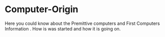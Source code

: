 # Computer-Origin
Here you could know about the Premittive computers and First Computers Information . How is was started and how  it is going on. 
